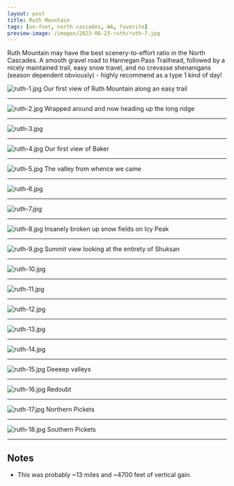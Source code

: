 ```yaml
---
layout: post
title: Ruth Mountain
tags: [on-foot, north cascades, WA, favorite]
preview-image: /images/2023-06-23-ruth/ruth-7.jpg
---
```


Ruth Mountain may have the best scenery-to-effort ratio in the North Cascades.
A smooth gravel road to Hannegan Pass Trailhead, followed by a nicely maintained trail, easy snow travel, and no crevasse shenanigans (season dependent obviously) - highly recommend as a type 1 kind of day!

<!--more-->

![ruth-1.jpg](/images/2023-06-23-ruth/ruth-1.jpg)
Our first view of Ruth Mountain along an easy trail

---

![ruth-2.jpg](/images/2023-06-23-ruth/ruth-2.jpg)
Wrapped around and now heading up the long ridge

---

![ruth-3.jpg](/images/2023-06-23-ruth/ruth-3.jpg)

---

![ruth-4.jpg](/images/2023-06-23-ruth/ruth-4.jpg)
Our first view of Baker

---

![ruth-5.jpg](/images/2023-06-23-ruth/ruth-5.jpg)
The valley from whence we came

---

![ruth-6.jpg](/images/2023-06-23-ruth/ruth-6.jpg)

---

![ruth-7.jpg](/images/2023-06-23-ruth/ruth-7.jpg)

---

![ruth-8.jpg](/images/2023-06-23-ruth/ruth-8.jpg)
Insanely broken up snow fields on Icy Peak

---

![ruth-9.jpg](/images/2023-06-23-ruth/ruth-9.jpg)
Summit view looking at the entirety of Shuksan

---

![ruth-10.jpg](/images/2023-06-23-ruth/ruth-10.jpg)

---

![ruth-11.jpg](/images/2023-06-23-ruth/ruth-11.jpg)

---

![ruth-12.jpg](/images/2023-06-23-ruth/ruth-12.jpg)

---

![ruth-13.jpg](/images/2023-06-23-ruth/ruth-13.jpg)

---

![ruth-14.jpg](/images/2023-06-23-ruth/ruth-14.jpg)

---

![ruth-15.jpg](/images/2023-06-23-ruth/ruth-15.jpg)
Deeeep valleys

---

![ruth-16.jpg](/images/2023-06-23-ruth/ruth-16.jpg)
Redoubt

---

![ruth-17.jpg](/images/2023-06-23-ruth/ruth-17.jpg)
Northern Pickets

---

![ruth-18.jpg](/images/2023-06-23-ruth/ruth-18.jpg)
Southern Pickets

---

## Notes
* This was probably ~13 miles and ~4700 feet of vertical gain.
